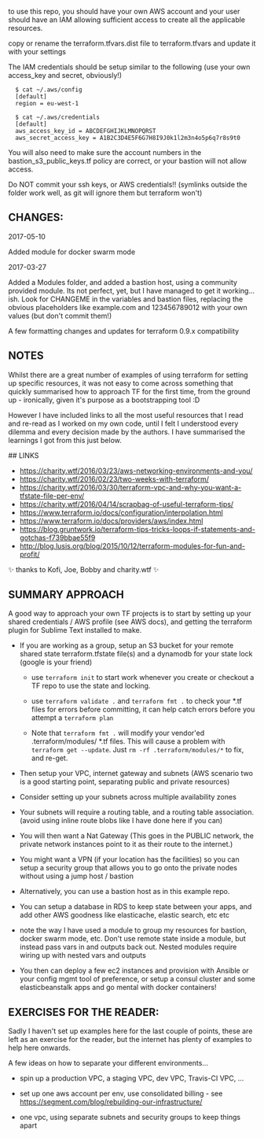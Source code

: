 to use this repo, you should have your own AWS account and your user should have an IAM allowing sufficient access to create all the applicable resources.

copy or rename the terraform.tfvars.dist file to terraform.tfvars and update it with your settings

The IAM credentials should be setup similar to the following (use your own access_key and secret, obviously!)

```
  $ cat ~/.aws/config
  [default]
  region = eu-west-1

  $ cat ~/.aws/credentials
  [default]
  aws_access_key_id = ABCDEFGHIJKLMNOPQRST
  aws_secret_access_key = A1B2C3D4E5F6G7H8I9J0k1l2m3n4o5p6q7r8s9t0
```

You will also need to make sure the account numbers in the bastion_s3_public_keys.tf policy are correct, or your bastion will not allow access.

Do NOT commit your ssh keys, or AWS credentials!! (symlinks outside the folder work well, as git will ignore them but terraform won't)


## CHANGES:

2017-05-10

Added module for docker swarm mode

2017-03-27

Added a Modules folder, and added a bastion host, using a community provided module. Its not perfect, yet, but I have managed to get it working... ish. Look for CHANGEME in the variables and bastion files, replacing the obvious placeholders like example.com and 123456789012 with your own values (but don't commit them!)

A few formatting changes and updates for terraform 0.9.x compatibility


## NOTES

Whilst there are a great number of examples of using terraform for setting up specific resources, it was not easy to come across something that quickly summarised how to approach TF for the first time, from the ground up - ironically, given it's purpose as a bootstrapping tool :D

However I have included links to all the most useful resources that I read and re-read as I worked on my own code, until I felt I understood every dilemma and every decision made by the authors. I have summarised the learnings I got from this just below. 


## LINKS

* https://charity.wtf/2016/03/23/aws-networking-environments-and-you/
* https://charity.wtf/2016/02/23/two-weeks-with-terraform/
* https://charity.wtf/2016/03/30/terraform-vpc-and-why-you-want-a-tfstate-file-per-env/
* https://charity.wtf/2016/04/14/scrapbag-of-useful-terraform-tips/
* https://www.terraform.io/docs/configuration/interpolation.html
* https://www.terraform.io/docs/providers/aws/index.html
* https://blog.gruntwork.io/terraform-tips-tricks-loops-if-statements-and-gotchas-f739bbae55f9
* http://blog.lusis.org/blog/2015/10/12/terraform-modules-for-fun-and-profit/

:sparkles: thanks to Kofi, Joe, Bobby and charity.wtf :sparkles:

## SUMMARY APPROACH

A good way to approach your own TF projects is to start by setting up your shared credentials / AWS profile (see AWS docs), and getting the terraform plugin for Sublime Text installed to make.

* If you are working as a group, setup an S3 bucket for your remote shared state terraform.tfstate file(s)  and a dynamodb for your state lock (google is your friend)

  * use `terraform init` to start work whenever you create or checkout a TF repo to use the state and locking.

  * use `terraform validate .` and `terraform fmt .` to check your *.tf files for errors before committing, it can help catch errors before you attempt a `terraform plan`

  * Note that `terraform fmt .` will modify your vendor'ed .terraform/modules/ *.tf files. This will cause a problem with `terraform get --update`. Just `rm -rf .terraform/modules/*` to fix, and re-get.

* Then setup your VPC, internet gateway and subnets (AWS scenario two is a good starting point, separating public and private resources)

* Consider setting up your subnets across multiple availability zones

* Your subnets will require a routing table, and a routing table association. (avoid using inline route blobs like I have done here if you can)

* You will then want a Nat Gateway (This goes in the PUBLIC network, the private network instances point to it as their route to the internet.)

* You might want a VPN (if your location has the facilities) so you can setup a security group that allows you to go onto the private nodes without using a jump host / bastion

* Alternatively, you can use a bastion host as in this example repo.

* You can setup a database in RDS to keep state between your apps, and add other AWS goodness like elasticache, elastic search, etc etc

* note the way I have used a module to group my resources for bastion, docker swarm mode, etc. Don't use remote state inside a module, but instead pass vars in and outputs back out. Nested modules require wiring up with nested vars and outputs

* You then can deploy a few ec2 instances and provision with Ansible or your config mgmt tool of preference, or setup a consul cluster and some elasticbeanstalk apps and go mental with docker containers!


## EXERCISES FOR THE READER:

Sadly I haven't set up examples here for the last couple of points, these are left as an exercise for the reader, but the internet has plenty of examples to help here onwards.

A few ideas on how to separate your different environments...

* spin up a production VPC, a staging VPC, dev VPC, Travis-CI VPC, ...

* set up one aws account per env, use consolidated billing - see https://segment.com/blog/rebuilding-our-infrastructure/

* one vpc, using separate subnets and security groups to keep things apart


